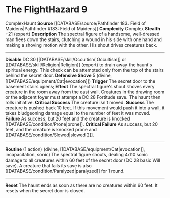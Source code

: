 ﻿---
ac: null
all_resistance: null
complexity: Complex
element: null
fortitude: null
hardness: null
hazard_type: Haunt
hp: null
id: '213'
immunity: null
level: '9'
name: The Flight
rarity: Common
reflex: null
resistance: null
rus_type_level: null
school: null
source: '[[DATABASE/source/Pathfinder 183. Field of Maidens|Pathfinder #183: Field
  of Maidens]]'
trait:
- '[[DATABASE/trait/Complex|Complex]]'
- '[[DATABASE/trait/Haunt|Haunt]]'
type: Hazard
weakness: null
will: null

---
# The Flight<span class="item-type">Hazard 9</span>

<span class="item-trait">Complex</span><span class="item-trait">Haunt</span>
**Source** [[DATABASE/source/Pathfinder 183. Field of Maidens|Pathfinder #183: Field of Maidens]]
**Complexity** Complex
**Stealth** +21 (expert)
**Description** The spectral figure of a handsome, well-dressed man flees down the stairs, clutching a wound in his side with one hand and making a shoving motion with the other. His shout drives creatures back.

---
**Disable** DC 30 [[DATABASE/skill/Occultism|Occultism]] or [[DATABASE/skill/Religion|Religion]] (expert) to drain away the haunt's spiritual energy. This check can be attempted only from the top of the stairs behind the secret door.
**Defensive Shove** <span class="action-icon">5</span> (divine, [[DATABASE/equipment/Cat|evocation]]) **Trigger** The secret door to the basement stairs opens; **Effect** The spectral figure's shout shoves every creature in the room away from the east wall. Creatures in the drawing room or the adjacent foyer must attempt a DC 28 Fortitude save. The haunt then rolls initiative.
**Critical Success** The creature isn't moved.
**Success** The creature is pushed back 10 feet. If this movement would push it into a wall, it takes bludgeoning damage equal to the number of feet it was moved.
**Failure** As success, but 20 feet and the creature is knocked [[DATABASE/condition/Prone|prone]].
**Critical Failure** As success, but 20 feet, and the creature is knocked prone and [[DATABASE/condition/Slowed|slowed 2]].

---
**Routine** (1 action) (divine, [[DATABASE/equipment/Cat|evocation]], incapacitation, sonic) The spectral figure shouts, dealing 4d10 sonic damage to all creatures within 60 feet of the secret door (DC 28 basic Will save). A creature that fails its save is also [[DATABASE/condition/Paralyzed|paralyzed]] for 1 round.

---
**Reset** The haunt ends as soon as there are no creatures within 60 feet. It resets when the secret door is closed.